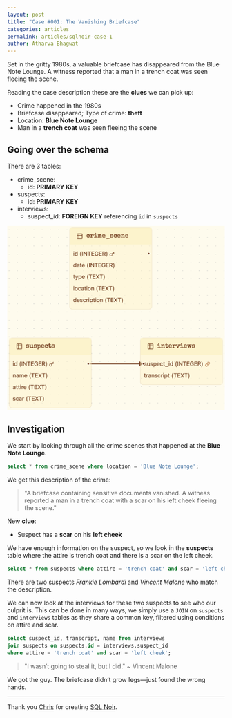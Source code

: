 ```yaml
---
layout: post
title: "Case #001: The Vanishing Briefcase"
categories: articles
permalink: articles/sqlnoir-case-1
author: Atharva Bhagwat
---
```

<!-- markdownlint-disable MD032 MD033 -->

Set in the gritty 1980s, a valuable briefcase has disappeared from the Blue Note Lounge. A witness reported that a man in a trench coat was seen fleeing the scene.

Reading the case description these are the **clues** we can pick up:

- Crime happened in the 1980s
- Briefcase disappeared; Type of crime: **theft**
- Location: **Blue Note Lounge**
- Man in a **trench coat** was seen fleeing the scene

## Going over the schema

There are 3 tables:
- crime_scene:
  - id: **PRIMARY KEY**
- suspects:
  - id: **PRIMARY KEY**
- interviews:
  - suspect_id: **FOREIGN KEY** referencing `id` in `suspects`

<img src="/assets/images/articles/sqlnoir_case1/schema.png" alt="case1_schema">

## Investigation

We start by looking through all the crime scenes that happened at the **Blue Note Lounge**.

```sql
select * from crime_scene where location = 'Blue Note Lounge';
```

We get this description of the crime:

> "A briefcase containing sensitive documents vanished. A witness reported a man in a trench coat with a scar on his left cheek fleeing the scene."

New **clue**:

- Suspect has a **scar** on his **left cheek**

We have enough information on the suspect, so we look in the **suspects** table where the attire is trench coat and there is a scar on the left cheek.

```sql
select * from suspects where attire = 'trench coat' and scar = 'left cheek';
```

There are two suspects *Frankie Lombardi* and *Vincent Malone* who match the description.

We can now look at the interviews for these two suspects to see who our culprit is. This can be done in many ways, we simply use a `JOIN` on `suspects` and `interviews` tables as they share a common key, filtered using conditions on attire and scar.

```sql
select suspect_id, transcript, name from interviews 
join suspects on suspects.id = interviews.suspect_id 
where attire = 'trench coat' and scar = 'left cheek';
```

> "I wasn’t going to steal it, but I did." ~ Vincent Malone

We got the guy. The briefcase didn’t grow legs—just found the wrong hands.

----

Thank you [Chris](https://github.com/hristo2612) for creating [SQL Noir](https://www.sqlnoir.com/).

